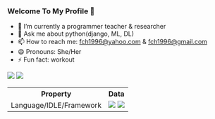 ### Welcome To My Profile 👋

- 🔭 I’m currently a programmer teacher & researcher
- 💬 Ask me about python(django, ML, DL)
- 📫 How to reach me: fch1996@yahoo.com & fch1996@gmail.com 
- 😄 Pronouns: She/Her
- ⚡ Fun fact: workout
<img src="https://github-readme-stats.vercel.app/api/top-langs/?username=faatemehch">
<img src="https://github-readme-stats.vercel.app/api?username=faatemehch&show_icons=true&theme=radical">

<table>
  <tr>
    <th>Property</th>
    <th>Data</th>
  </tr>
  <tr>
    <td>
      Language/IDLE/Framework
    </td>
    <td>
    <img src="https://camo.githubusercontent.com/4b30b4c40d84c6fe0a2f12d9d710873a534bda8237bfd2a7fdb6794ab18c4ae9/68747470733a2f2f696d672e736869656c64732e696f2f62616467652f2d507974686f6e2d3337373641423f7374796c653d666c6174266c6f676f3d507974686f6e266c6f676f436f6c6f723d7768697465"> 
      <img src="https://camo.githubusercontent.com/077275120598988276e62391fb8f0ee7a7424519c0529a7147474e33ab68f572/68747470733a2f2f696d672e736869656c64732e696f2f62616467652f2d446a616e676f2d3337373641423f7374796c653d666c6174266c6f676f3d446a616e676f266c6f676f436f6c6f723d7768697465"> 
    </td>
  </tr>
</table>




